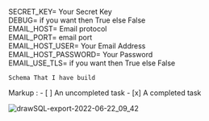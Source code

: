 SECRET_KEY= Your Secret Key\
DEBUG= if you want then True else False\
EMAIL_HOST= Email protocol\
EMAIL_PORT= email port\
EMAIL_HOST_USER= Your Email Address\
EMAIL_HOST_PASSWORD= Your Password\
EMAIL_USE_TLS= if you want then True else False




`Schema That I have build`

 Markup : - [ ] An uncompleted task
          - [x] A completed task


![drawSQL-export-2022-06-22_09_42](https://user-images.githubusercontent.com/105751918/174942086-8a000a8e-a7d8-4fba-9a94-a8f82f0e8b40.png)
